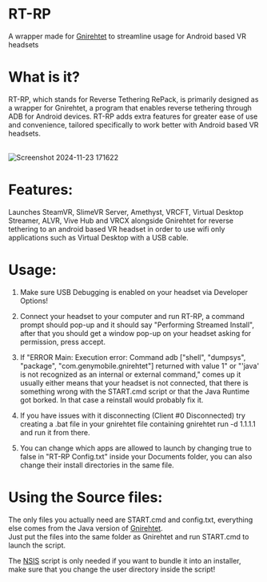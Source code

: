 # RT-RP
A wrapper made for [Gnirehtet](https://github.com/Genymobile/gnirehtet) to streamline usage for Android based VR headsets

<h1><strong>What is it?</strong><br></h1>
RT-RP, which stands for Reverse Tethering RePack, is primarily designed as a wrapper for Gnirehtet, a program that enables reverse tethering through ADB for Android devices. RT-RP adds extra features for greater ease of use and convenience, tailored specifically to work better with Android based VR headsets.
<br></br>

![Screenshot 2024-11-23 171622](https://github.com/user-attachments/assets/00b10289-36b2-4149-9c8c-b76d5708ffab)


<h1><strong>Features:</strong><br></h1>
Launches SteamVR, SlimeVR Server, Amethyst, VRCFT, Virtual Desktop Streamer, ALVR, Vive Hub and VRCX alongside Gnirehtet for reverse tethering to an android based VR headset in order to use wifi only applications such as Virtual Desktop with a USB cable.


<p></p>
<h1><strong>Usage:</strong></h1>

1. Make sure USB Debugging is enabled on your headset via Developer Options!

2. Connect your headset to your computer and run RT-RP, a command prompt should pop-up and it should say "Performing Streamed Install", after that you should get a window pop-up on your headset asking for permission, press accept.

3. If "ERROR Main: Execution error: Command adb ["shell", "dumpsys", "package", "com.genymobile.gnirehtet"] returned with value 1" or "'java' is not recognized as an internal or external command," comes up it usually either means that your headset is not connected, that there is something wrong with the START.cmd script or that the Java Runtime got borked. In that case a reinstall would probably fix it.

4. If you have issues with it disconnecting (Client #0 Disconnected) try creating a .bat file in your gnirehtet file containing gnirehtet run -d 1.1.1.1 and run it from there.

5. You can change which apps are allowed to launch by changing true to false in "RT-RP Config.txt" inside your Documents folder, you can also change their install directories in the same file.

<h1><strong>Using the Source files:</strong></h1>

The only files you actually need are START.cmd and config.txt, everything else comes from the Java version of [Gnirehtet](https://github.com/Genymobile/gnirehtet).<br> Just put the files into the same folder as Gnirehtet and run START.cmd to launch the script.

The [NSIS](https://nsis.sourceforge.io/Main_Page) script is only needed if you want to bundle it into an installer, make sure that you change the user directory inside the script!


<h1 style="font-size:300%;"></h1>
